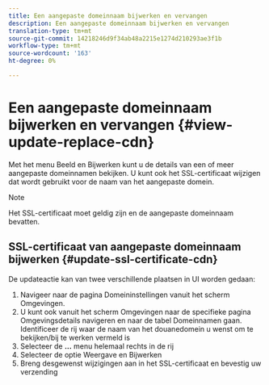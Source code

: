 ```yaml
---
title: Een aangepaste domeinnaam bijwerken en vervangen
description: Een aangepaste domeinnaam bijwerken en vervangen
translation-type: tm+mt
source-git-commit: 14218246d9f34ab48a2215e1274d210293ae3f1b
workflow-type: tm+mt
source-wordcount: '163'
ht-degree: 0%

---
```



# Een aangepaste domeinnaam bijwerken en vervangen  {#view-update-replace-cdn}

Met het menu Beeld en Bijwerken kunt u de details van een of meer aangepaste domeinnamen bekijken.
U kunt ook het SSL-certificaat wijzigen dat wordt gebruikt voor de naam van het aangepaste domein.

>[!NOTE]
>Het SSL-certificaat moet geldig zijn en de aangepaste domeinnaam bevatten.

## SSL-certificaat van aangepaste domeinnaam bijwerken {#update-ssl-certificate-cdn}

De updateactie kan van twee verschillende plaatsen in UI worden gedaan:

1. Navigeer naar de pagina Domeininstellingen vanuit het scherm Omgevingen.
1. U kunt ook vanuit het scherm Omgevingen naar de specifieke pagina Omgevingsdetails navigeren en naar de tabel Domeinnamen gaan.
Identificeer de rij waar de naam van het douanedomein u wenst om te bekijken/bij te werken vermeld is
1. Selecteer de **...** menu helemaal rechts in de rij
1. Selecteer de optie Weergave en Bijwerken
1. Breng desgewenst wijzigingen aan in het SSL-certificaat en bevestig uw verzending

